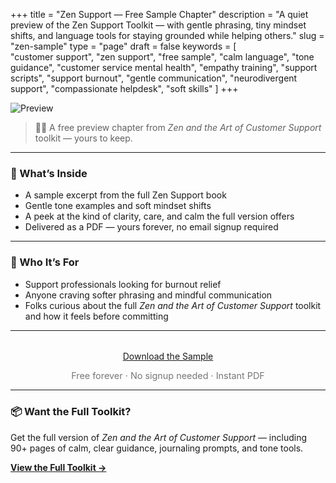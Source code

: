 +++
title = "Zen Support — Free Sample Chapter"
description = "A quiet preview of the Zen Support Toolkit — with gentle phrasing, tiny mindset shifts, and language tools for staying grounded while helping others."
slug = "zen-sample"
type = "page"
draft = false
keywords = [  
  "customer support", "zen support", "free sample", "calm language", "tone guidance",
  "customer service mental health", "empathy training", "support scripts", "support burnout",
  "gentle communication", "neurodivergent support", "compassionate helpdesk", "soft skills"
]
+++

![Preview](/images/zen-support-sample/zen-sample.png)

> 🧘‍♀️ A free preview chapter from *Zen and the Art of Customer Support* toolkit — yours to keep.

---

### 🌿 What’s Inside

- A sample excerpt from the full Zen Support book  
- Gentle tone examples and soft mindset shifts  
- A peek at the kind of clarity, care, and calm the full version offers  
- Delivered as a PDF — yours forever, no email signup required

---

### 💛 Who It’s For

- Support professionals looking for burnout relief  
- Anyone craving softer phrasing and mindful communication  
- Folks curious about the full *Zen and the Art of Customer Support* toolkit and how it feels before committing

---

<div style="text-align: center; margin-top: 2rem;">
  <a class="gumroad-button" href="https://steadyspace.gumroad.com/l/zen-sample">Download the Sample</a>
  <p style="font-size: 0.9rem; color: #777;">Free forever · No signup needed · Instant PDF</p>
</div>

---

### 📦 Want the Full Toolkit?

Get the full version of *Zen and the Art of Customer Support* — including 90+ pages of calm, clear guidance, journaling prompts, and tone tools.

[**View the Full Toolkit →**](/zen-support)
